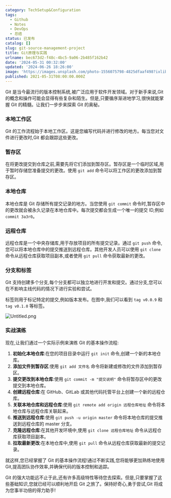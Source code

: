 ```yaml
---
category: TechSetup&Configuration
tags:
  - Github
  - Notes
  - DevOps
  - 总结
status: 已发布
catalog: []
slug: git-source-management-project
title: Git原理与实践
urlname: bec673d2-f48c-4bc5-9a06-2b485f162b42
date: '2024-05-31 00:32:00'
updated: '2024-06-26 18:26:00'
image: 'https://images.unsplash.com/photo-1556075798-4825dfaaf498?ixlib=rb-4.0.3&q=85&fm=jpg&crop=entropy&cs=srgb'
published: 2021-05-31T08:00:00.000Z
---
```


Git 是当今最流行的版本控制系统,被广泛应用于软件开发领域。对于新手来说,Git 的概念和操作可能会显得有些复杂和陌生。但是,只要循序渐进地学习,很快就能掌握 Git 的精髓。让我们一步步来探索 Git 的奥秘。


### 本地工作区


Git 的工作流程始于本地工作区。这是您编写代码并进行修改的地方。每当您对文件进行更改时,Git 都会跟踪这些更改。


### 暂存区


在将更改提交到仓库之前,需要先将它们添加到暂存区。暂存区是一个临时区域,用于暂时存储您准备提交的更改。使用 `git add` 命令可以将工作区的更改添加到暂存区。


### 本地仓库


本地仓库是 Git 存储所有提交记录的地方。当您使用 `git commit` 命令时,暂存区中的更改就会被永久记录在本地仓库中。每次提交都会生成一个唯一的提交 ID,例如 `commit 3a3r0`。


### 远程仓库


远程仓库是一个中央存储库,用于存放项目的所有提交记录。通过 `git push` 命令,您可以将本地仓库中的提交推送到远程仓库。其他开发人员可以使用 `git clone` 命令从远程仓库获取项目副本,或者使用 `git pull` 命令获取最新的更改。


### 分支和标签


Git 支持创建多个分支,每个分支都可以独立地进行开发和提交。通过分支,您可以在不影响主线代码的情况下进行实验和尝试。


标签则用于标记特定的提交,例如版本发布。在图中,我们可以看到 `tag v0.0.9` 和 `tag v0.1.0` 等标签。


![Untitled.png](https://prod-files-secure.s3.us-west-2.amazonaws.com/5d24fe63-e567-4804-86f9-9fdc62e13082/77b77e01-3aab-4add-bdbd-7f489727861d/Untitled.png?X-Amz-Algorithm=AWS4-HMAC-SHA256&X-Amz-Content-Sha256=UNSIGNED-PAYLOAD&X-Amz-Credential=ASIAZI2LB466YNAHSLHX%2F20250320%2Fus-west-2%2Fs3%2Faws4_request&X-Amz-Date=20250320T213257Z&X-Amz-Expires=3600&X-Amz-Security-Token=IQoJb3JpZ2luX2VjED0aCXVzLXdlc3QtMiJGMEQCIAavzhQO805a8C3AJQoxpRNYx%2FZxXUR2S99FpzdJcp23AiByDVqdFTiw5tVpd2Ad7jC23UHFQKBbbEKfrB0h3pBihyqIBAiW%2F%2F%2F%2F%2F%2F%2F%2F%2F%2F8BEAAaDDYzNzQyMzE4MzgwNSIMu0lUINLAnKRQkzHUKtwDPCkSmcBXixtBDX3%2FTbgWrM5lKs99QMcc8UW6uMz%2B8sL%2Fs2JfZk6Xoj1LYgWg8emBhcNWh%2FFAMN0E4s%2Frl%2B7rSwryRp63i1Na6brht3%2ByiS%2Bcy31V1rImZdeMx04pKpWndvZTID3WV2h8R5crVUFD7ZSy3erImmFgOr7gR9bg5WuERdtJWK9Xzk3i5bF4SfqU6p%2F%2Fg3e1ke0yzPQMbZ%2FMhurH47MdalqY7ruxA6O5e4MJ%2F9BJgEVdCtAowze1TW8meuPq9dZ9CscFoqTVtpUb%2FFRD29rJNvhyoK6gKC22wn6B4Rg%2FNDxkOBFM1QHZDpc%2FfkMYuvgecrMIjSGmM3ZnOLqh5yiCqNYVg8V9jJyEJC%2FSraPXqNmCAWpHPbGW%2Bu9k%2FqhkrBidaRR8Sl8mSE4TGmXfadmlE9E1qSrIgBSugxsT%2FD%2BtskZR4MMR7JgFvT00L76LbOkxuiXdvNRSLwhvZS%2B6ETztCCwTPRrU0U7hplFXF7YGWujzHhZKirQqRz%2BMhC32NTrTAdTfG8BRm0n2l6%2FQ1iVeAB73I0D3J7q3tXebEyfcHWjjjP1pM4XX8EmcFEARtlxp74SKEmBU0tVy%2FPwWYkU5kobHijX4h9xXrdjz5C7ND5FjaMXbt3kwzYTyvgY6pgGQ6d2uEuzOGTt%2FBIH0fS0ls2eU7ljhvCSuDrAficxKE43kCa0o8%2FZGQ2BQpV2byllT1uX37mVp6VmkxB5zHQm7i%2FE5MchdO4ykboxRC1Is%2FFXV05O6q7uoE4%2F5vbt2dsXtz5ETrTzbZBHdtMu9mqQ1KQUB5DYieOcXODNY8V%2BKtCspKdkpIjbCYvx%2BjLgOtcUpUTLDhwFj7sQI5HCiEpBZhcFEg5cu&X-Amz-Signature=8b19fcea822c978e81358577e667adb54da44ef5e9b98398ed30a36ef34101b1&X-Amz-SignedHeaders=host&x-id=GetObject)


### 实战演练


现在,让我们通过一个实际示例来演练 Git 的基本操作流程:

1. **初始化本地仓库**:在您的项目目录中运行 `git init` 命令,创建一个新的本地仓库。
2. **添加文件到暂存区**:使用 `git add 文件名` 命令将新建或修改的文件添加到暂存区。
3. **提交更改到本地仓库**:使用 `git commit -m "提交说明"` 命令将暂存区中的更改提交到本地仓库。
4. **创建远程仓库**:在 GitHub、GitLab 或其他代码托管平台上创建一个新的远程仓库。
5. **关联本地仓库和远程仓库**:使用 `git remote add origin 远程仓库地址` 命令将本地仓库与远程仓库关联起来。
6. **推送到远程仓库**:使用 `git push -u origin master` 命令将本地仓库的提交推送到远程仓库的 master 分支。
7. **克隆远程仓库**:在其他开发环境中,使用 `git clone 远程仓库地址` 命令从远程仓库获取项目副本。
8. **拉取最新更改**:在本地仓库中,使用 `git pull` 命令从远程仓库获取最新的提交记录。

就这样,您已经掌握了 Git 的基本操作流程!通过不断实践,您将能够更加熟练地使用 Git,提高团队协作效率,并确保代码的版本控制和追踪。


Git 的强大功能远不止于此,还有许多高级特性等待您去探索。但是,只要掌握了这些基础知识,您就已经可以顺利地开启 Git 之旅了。保持好奇心,勇于尝试,Git 将成为您事半功倍的得力助手!


